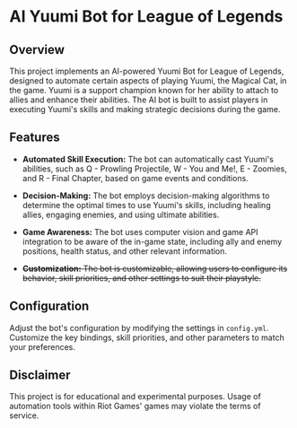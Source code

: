 # AI Yuumi Bot for League of Legends

## Overview

This project implements an AI-powered Yuumi Bot for League of Legends, designed to automate certain aspects of playing Yuumi, the Magical Cat, in the game. Yuumi is a support champion known for her ability to attach to allies and enhance their abilities. The AI bot is built to assist players in executing Yuumi's skills and making strategic decisions during the game.

## Features

- **Automated Skill Execution:** The bot can automatically cast Yuumi's abilities, such as Q - Prowling Projectile, W - You and Me!, E - Zoomies, and R - Final Chapter, based on game events and conditions.

- **Decision-Making:** The bot employs decision-making algorithms to determine the optimal times to use Yuumi's skills, including healing allies, engaging enemies, and using ultimate abilities.

- **Game Awareness:** The bot uses computer vision and game API integration to be aware of the in-game state, including ally and enemy positions, health status, and other relevant information.

- ~~**Customization:** The bot is customizable, allowing users to configure its behavior, skill priorities, and other settings to suit their playstyle.~~

## Configuration

Adjust the bot's configuration by modifying the settings in `config.yml`. Customize the key bindings, skill priorities, and other parameters to match your preferences.

## Disclaimer

This project is for educational and experimental purposes. Usage of automation tools within Riot Games' games may violate the terms of service.
